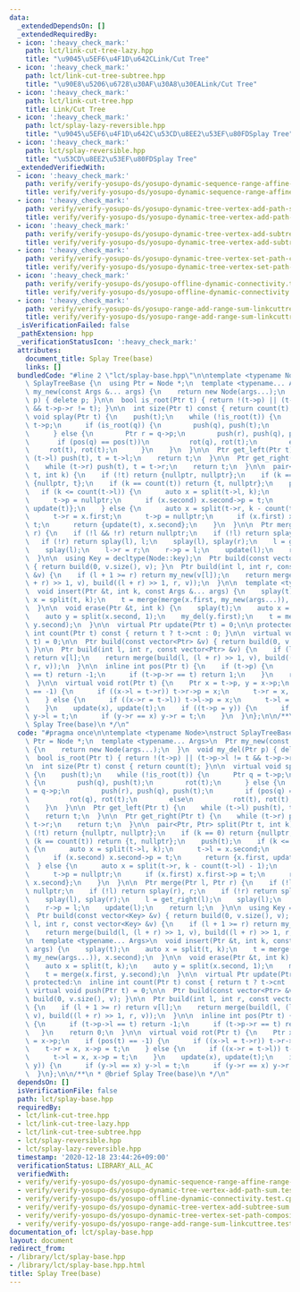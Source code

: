 ```yaml
---
data:
  _extendedDependsOn: []
  _extendedRequiredBy:
  - icon: ':heavy_check_mark:'
    path: lct/link-cut-tree-lazy.hpp
    title: "\u9045\u5EF6\u4F1D\u642CLink/Cut Tree"
  - icon: ':heavy_check_mark:'
    path: lct/link-cut-tree-subtree.hpp
    title: "\u90E8\u5206\u6728\u30AF\u30A8\u30EALink/Cut Tree"
  - icon: ':heavy_check_mark:'
    path: lct/link-cut-tree.hpp
    title: Link/Cut Tree
  - icon: ':heavy_check_mark:'
    path: lct/splay-lazy-reversible.hpp
    title: "\u9045\u5EF6\u4F1D\u642C\u53CD\u8EE2\u53EF\u80FDSplay Tree"
  - icon: ':heavy_check_mark:'
    path: lct/splay-reversible.hpp
    title: "\u53CD\u8EE2\u53EF\u80FDSplay Tree"
  _extendedVerifiedWith:
  - icon: ':heavy_check_mark:'
    path: verify/verify-yosupo-ds/yosupo-dynamic-sequence-range-affine-range-sum-splay.test.cpp
    title: verify/verify-yosupo-ds/yosupo-dynamic-sequence-range-affine-range-sum-splay.test.cpp
  - icon: ':heavy_check_mark:'
    path: verify/verify-yosupo-ds/yosupo-dynamic-tree-vertex-add-path-sum.test.cpp
    title: verify/verify-yosupo-ds/yosupo-dynamic-tree-vertex-add-path-sum.test.cpp
  - icon: ':heavy_check_mark:'
    path: verify/verify-yosupo-ds/yosupo-dynamic-tree-vertex-add-subtree-sum.test.cpp
    title: verify/verify-yosupo-ds/yosupo-dynamic-tree-vertex-add-subtree-sum.test.cpp
  - icon: ':heavy_check_mark:'
    path: verify/verify-yosupo-ds/yosupo-dynamic-tree-vertex-set-path-composite.test.cpp
    title: verify/verify-yosupo-ds/yosupo-dynamic-tree-vertex-set-path-composite.test.cpp
  - icon: ':heavy_check_mark:'
    path: verify/verify-yosupo-ds/yosupo-offline-dynamic-connectivity.test.cpp
    title: verify/verify-yosupo-ds/yosupo-offline-dynamic-connectivity.test.cpp
  - icon: ':heavy_check_mark:'
    path: verify/verify-yosupo-ds/yosupo-range-add-range-sum-linkcuttree.test.cpp
    title: verify/verify-yosupo-ds/yosupo-range-add-range-sum-linkcuttree.test.cpp
  _isVerificationFailed: false
  _pathExtension: hpp
  _verificationStatusIcon: ':heavy_check_mark:'
  attributes:
    document_title: Splay Tree(base)
    links: []
  bundledCode: "#line 2 \"lct/splay-base.hpp\"\n\ntemplate <typename Node>\nstruct\
    \ SplayTreeBase {\n  using Ptr = Node *;\n  template <typename... Args>\n  Ptr\
    \ my_new(const Args &... args) {\n    return new Node(args...);\n  }\n  void my_del(Ptr\
    \ p) { delete p; }\n\n  bool is_root(Ptr t) { return !(t->p) || (t->p->l != t\
    \ && t->p->r != t); }\n\n  int size(Ptr t) const { return count(t); }\n\n  virtual\
    \ void splay(Ptr t) {\n    push(t);\n    while (!is_root(t)) {\n      Ptr q =\
    \ t->p;\n      if (is_root(q)) {\n        push(q), push(t);\n        rot(t);\n\
    \      } else {\n        Ptr r = q->p;\n        push(r), push(q), push(t);\n \
    \       if (pos(q) == pos(t))\n          rot(q), rot(t);\n        else\n     \
    \     rot(t), rot(t);\n      }\n    }\n  }\n\n  Ptr get_left(Ptr t) {\n    while\
    \ (t->l) push(t), t = t->l;\n    return t;\n  }\n\n  Ptr get_right(Ptr t) {\n\
    \    while (t->r) push(t), t = t->r;\n    return t;\n  }\n\n  pair<Ptr, Ptr> split(Ptr\
    \ t, int k) {\n    if (!t) return {nullptr, nullptr};\n    if (k == 0) return\
    \ {nullptr, t};\n    if (k == count(t)) return {t, nullptr};\n    push(t);\n \
    \   if (k <= count(t->l)) {\n      auto x = split(t->l, k);\n      t->l = x.second;\n\
    \      t->p = nullptr;\n      if (x.second) x.second->p = t;\n      return {x.first,\
    \ update(t)};\n    } else {\n      auto x = split(t->r, k - count(t->l) - 1);\n\
    \      t->r = x.first;\n      t->p = nullptr;\n      if (x.first) x.first->p =\
    \ t;\n      return {update(t), x.second};\n    }\n  }\n\n  Ptr merge(Ptr l, Ptr\
    \ r) {\n    if (!l && !r) return nullptr;\n    if (!l) return splay(r), r;\n \
    \   if (!r) return splay(l), l;\n    splay(l), splay(r);\n    l = get_right(l);\n\
    \    splay(l);\n    l->r = r;\n    r->p = l;\n    update(l);\n    return l;\n\
    \  }\n\n  using Key = decltype(Node::key);\n  Ptr build(const vector<Key> &v)\
    \ { return build(0, v.size(), v); }\n  Ptr build(int l, int r, const vector<Key>\
    \ &v) {\n    if (l + 1 >= r) return my_new(v[l]);\n    return merge(build(l, (l\
    \ + r) >> 1, v), build((l + r) >> 1, r, v));\n  }\n\n  template <typename... Args>\n\
    \  void insert(Ptr &t, int k, const Args &... args) {\n    splay(t);\n    auto\
    \ x = split(t, k);\n    t = merge(merge(x.first, my_new(args...)), x.second);\n\
    \  }\n\n  void erase(Ptr &t, int k) {\n    splay(t);\n    auto x = split(t, k);\n\
    \    auto y = split(x.second, 1);\n    my_del(y.first);\n    t = merge(x.first,\
    \ y.second);\n  }\n\n  virtual Ptr update(Ptr t) = 0;\n\n protected:\n  inline\
    \ int count(Ptr t) const { return t ? t->cnt : 0; }\n\n  virtual void push(Ptr\
    \ t) = 0;\n\n  Ptr build(const vector<Ptr> &v) { return build(0, v.size(), v);\
    \ }\n\n  Ptr build(int l, int r, const vector<Ptr> &v) {\n    if (l + 1 >= r)\
    \ return v[l];\n    return merge(build(l, (l + r) >> 1, v), build((l + r) >> 1,\
    \ r, v));\n  }\n\n  inline int pos(Ptr t) {\n    if (t->p) {\n      if (t->p->l\
    \ == t) return -1;\n      if (t->p->r == t) return 1;\n    }\n    return 0;\n\
    \  }\n\n  virtual void rot(Ptr t) {\n    Ptr x = t->p, y = x->p;\n    if (pos(t)\
    \ == -1) {\n      if ((x->l = t->r)) t->r->p = x;\n      t->r = x, x->p = t;\n\
    \    } else {\n      if ((x->r = t->l)) t->l->p = x;\n      t->l = x, x->p = t;\n\
    \    }\n    update(x), update(t);\n    if ((t->p = y)) {\n      if (y->l == x)\
    \ y->l = t;\n      if (y->r == x) y->r = t;\n    }\n  }\n};\n\n/**\n * @brief\
    \ Splay Tree(base)\n */\n"
  code: "#pragma once\n\ntemplate <typename Node>\nstruct SplayTreeBase {\n  using\
    \ Ptr = Node *;\n  template <typename... Args>\n  Ptr my_new(const Args &... args)\
    \ {\n    return new Node(args...);\n  }\n  void my_del(Ptr p) { delete p; }\n\n\
    \  bool is_root(Ptr t) { return !(t->p) || (t->p->l != t && t->p->r != t); }\n\
    \n  int size(Ptr t) const { return count(t); }\n\n  virtual void splay(Ptr t)\
    \ {\n    push(t);\n    while (!is_root(t)) {\n      Ptr q = t->p;\n      if (is_root(q))\
    \ {\n        push(q), push(t);\n        rot(t);\n      } else {\n        Ptr r\
    \ = q->p;\n        push(r), push(q), push(t);\n        if (pos(q) == pos(t))\n\
    \          rot(q), rot(t);\n        else\n          rot(t), rot(t);\n      }\n\
    \    }\n  }\n\n  Ptr get_left(Ptr t) {\n    while (t->l) push(t), t = t->l;\n\
    \    return t;\n  }\n\n  Ptr get_right(Ptr t) {\n    while (t->r) push(t), t =\
    \ t->r;\n    return t;\n  }\n\n  pair<Ptr, Ptr> split(Ptr t, int k) {\n    if\
    \ (!t) return {nullptr, nullptr};\n    if (k == 0) return {nullptr, t};\n    if\
    \ (k == count(t)) return {t, nullptr};\n    push(t);\n    if (k <= count(t->l))\
    \ {\n      auto x = split(t->l, k);\n      t->l = x.second;\n      t->p = nullptr;\n\
    \      if (x.second) x.second->p = t;\n      return {x.first, update(t)};\n  \
    \  } else {\n      auto x = split(t->r, k - count(t->l) - 1);\n      t->r = x.first;\n\
    \      t->p = nullptr;\n      if (x.first) x.first->p = t;\n      return {update(t),\
    \ x.second};\n    }\n  }\n\n  Ptr merge(Ptr l, Ptr r) {\n    if (!l && !r) return\
    \ nullptr;\n    if (!l) return splay(r), r;\n    if (!r) return splay(l), l;\n\
    \    splay(l), splay(r);\n    l = get_right(l);\n    splay(l);\n    l->r = r;\n\
    \    r->p = l;\n    update(l);\n    return l;\n  }\n\n  using Key = decltype(Node::key);\n\
    \  Ptr build(const vector<Key> &v) { return build(0, v.size(), v); }\n  Ptr build(int\
    \ l, int r, const vector<Key> &v) {\n    if (l + 1 >= r) return my_new(v[l]);\n\
    \    return merge(build(l, (l + r) >> 1, v), build((l + r) >> 1, r, v));\n  }\n\
    \n  template <typename... Args>\n  void insert(Ptr &t, int k, const Args &...\
    \ args) {\n    splay(t);\n    auto x = split(t, k);\n    t = merge(merge(x.first,\
    \ my_new(args...)), x.second);\n  }\n\n  void erase(Ptr &t, int k) {\n    splay(t);\n\
    \    auto x = split(t, k);\n    auto y = split(x.second, 1);\n    my_del(y.first);\n\
    \    t = merge(x.first, y.second);\n  }\n\n  virtual Ptr update(Ptr t) = 0;\n\n\
    \ protected:\n  inline int count(Ptr t) const { return t ? t->cnt : 0; }\n\n \
    \ virtual void push(Ptr t) = 0;\n\n  Ptr build(const vector<Ptr> &v) { return\
    \ build(0, v.size(), v); }\n\n  Ptr build(int l, int r, const vector<Ptr> &v)\
    \ {\n    if (l + 1 >= r) return v[l];\n    return merge(build(l, (l + r) >> 1,\
    \ v), build((l + r) >> 1, r, v));\n  }\n\n  inline int pos(Ptr t) {\n    if (t->p)\
    \ {\n      if (t->p->l == t) return -1;\n      if (t->p->r == t) return 1;\n \
    \   }\n    return 0;\n  }\n\n  virtual void rot(Ptr t) {\n    Ptr x = t->p, y\
    \ = x->p;\n    if (pos(t) == -1) {\n      if ((x->l = t->r)) t->r->p = x;\n  \
    \    t->r = x, x->p = t;\n    } else {\n      if ((x->r = t->l)) t->l->p = x;\n\
    \      t->l = x, x->p = t;\n    }\n    update(x), update(t);\n    if ((t->p =\
    \ y)) {\n      if (y->l == x) y->l = t;\n      if (y->r == x) y->r = t;\n    }\n\
    \  }\n};\n\n/**\n * @brief Splay Tree(base)\n */\n"
  dependsOn: []
  isVerificationFile: false
  path: lct/splay-base.hpp
  requiredBy:
  - lct/link-cut-tree.hpp
  - lct/link-cut-tree-lazy.hpp
  - lct/link-cut-tree-subtree.hpp
  - lct/splay-reversible.hpp
  - lct/splay-lazy-reversible.hpp
  timestamp: '2020-12-18 23:44:26+09:00'
  verificationStatus: LIBRARY_ALL_AC
  verifiedWith:
  - verify/verify-yosupo-ds/yosupo-dynamic-sequence-range-affine-range-sum-splay.test.cpp
  - verify/verify-yosupo-ds/yosupo-dynamic-tree-vertex-add-path-sum.test.cpp
  - verify/verify-yosupo-ds/yosupo-offline-dynamic-connectivity.test.cpp
  - verify/verify-yosupo-ds/yosupo-dynamic-tree-vertex-add-subtree-sum.test.cpp
  - verify/verify-yosupo-ds/yosupo-dynamic-tree-vertex-set-path-composite.test.cpp
  - verify/verify-yosupo-ds/yosupo-range-add-range-sum-linkcuttree.test.cpp
documentation_of: lct/splay-base.hpp
layout: document
redirect_from:
- /library/lct/splay-base.hpp
- /library/lct/splay-base.hpp.html
title: Splay Tree(base)
---
```

